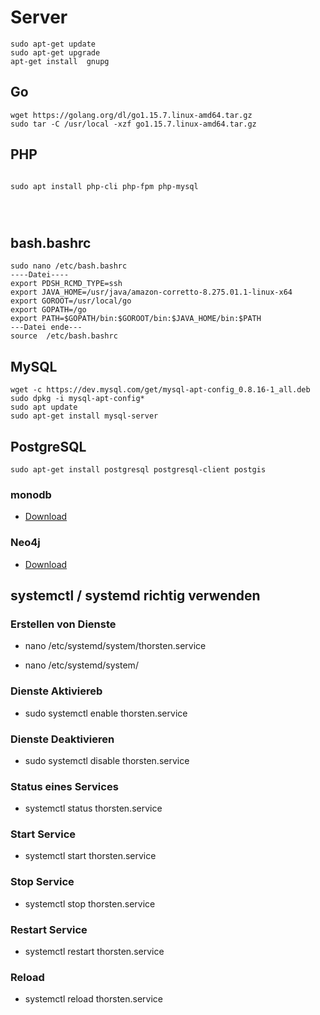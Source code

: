 # Server

```
sudo apt-get update 
sudo apt-get upgrade
apt-get install  gnupg

```



## Go

```
wget https://golang.org/dl/go1.15.7.linux-amd64.tar.gz
sudo tar -C /usr/local -xzf go1.15.7.linux-amd64.tar.gz

```

## PHP

```

sudo apt install php-cli php-fpm php-mysql




```


## bash.bashrc

```
sudo nano /etc/bash.bashrc
----Datei----
export PDSH_RCMD_TYPE=ssh
export JAVA_HOME=/usr/java/amazon-corretto-8.275.01.1-linux-x64
export GOROOT=/usr/local/go
export GOPATH=/go
export PATH=$GOPATH/bin:$GOROOT/bin:$JAVA_HOME/bin:$PATH
---Datei ende---
source  /etc/bash.bashrc

```
## MySQL

```
wget -c https://dev.mysql.com/get/mysql-apt-config_0.8.16-1_all.deb
sudo dpkg -i mysql-apt-config*
sudo apt update
sudo apt-get install mysql-server

```

## PostgreSQL

```
sudo apt-get install postgresql postgresql-client postgis
```

### monodb

* [Download](https://https://docs.mongodb.com/manual/tutorial/install-mongodb-on-ubuntu/)

### Neo4j

* [Download](https://neo4j.com/download-center/?ref=web-product-database/#community)

## systemctl / systemd richtig verwenden

### Erstellen von Dienste

* nano /etc/systemd/system/thorsten.service

* nano /etc/systemd/system/

### Dienste Aktiviereb

* sudo systemctl enable thorsten.service

### Dienste Deaktivieren

* sudo systemctl disable thorsten.service

### Status eines Services

* systemctl status thorsten.service

### Start Service

* systemctl start thorsten.service

### Stop Service

* systemctl stop thorsten.service

### Restart Service

* systemctl restart thorsten.service

### Reload

* systemctl reload thorsten.service
